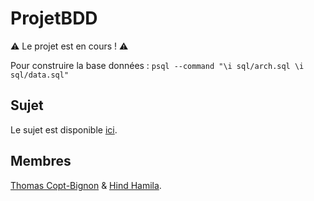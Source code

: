 
# ProjetBDD

⚠️ Le projet est en cours ! ⚠️

Pour construire la base données : `psql --command "\i sql/arch.sql \i sql/data.sql"`


## Sujet

Le sujet est disponible [ici](https://drive.google.com/open?id=1gmdVquTMsq3dl4Rof4svdE4HOirRGMEy).

## Membres

[Thomas Copt-Bignon](https://github.com/totocptbgn/) & [Hind Hamila](https://github.com/hindhamila/).
